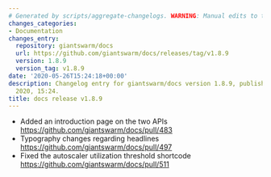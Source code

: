 ```yaml
---
# Generated by scripts/aggregate-changelogs. WARNING: Manual edits to this files will be overwritten.
changes_categories:
- Documentation
changes_entry:
  repository: giantswarm/docs
  url: https://github.com/giantswarm/docs/releases/tag/v1.8.9
  version: 1.8.9
  version_tag: v1.8.9
date: '2020-05-26T15:24:18+00:00'
description: Changelog entry for giantswarm/docs version 1.8.9, published on 26 May
  2020, 15:24.
title: docs release v1.8.9
---
```


- Added an introduction page on the two APIs https://github.com/giantswarm/docs/pull/483
- Typography changes regarding headlines https://github.com/giantswarm/docs/pull/497
- Fixed the autoscaler utilization threshold shortcode https://github.com/giantswarm/docs/pull/511
